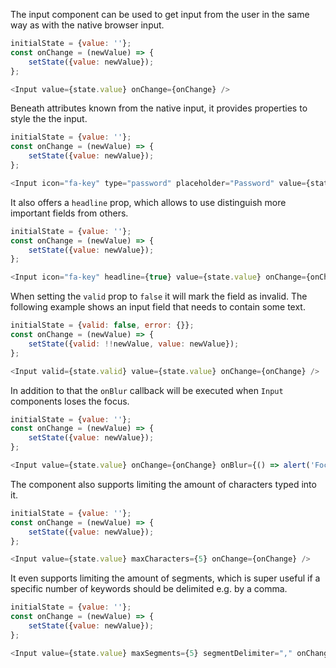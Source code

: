 The input component can be used to get input from the user in the same way as with the native browser input.

```javascript
initialState = {value: ''};
const onChange = (newValue) => {
    setState({value: newValue});
};

<Input value={state.value} onChange={onChange} />
```

Beneath attributes known from the native input, it provides properties to style the the input.

```javascript
initialState = {value: ''};
const onChange = (newValue) => {
    setState({value: newValue});
};

<Input icon="fa-key" type="password" placeholder="Password" value={state.value} onChange={onChange} />
```

It also offers a `headline` prop, which allows to use distinguish more important fields from others.

```javascript
initialState = {value: ''};
const onChange = (newValue) => {
    setState({value: newValue});
};

<Input icon="fa-key" headline={true} value={state.value} onChange={onChange} />
```

When setting the `valid` prop to `false` it will mark the field as invalid. The following example shows an input field
that needs to contain some text.

```javascript
initialState = {valid: false, error: {}};
const onChange = (newValue) => {
    setState({valid: !!newValue, value: newValue});
};

<Input valid={state.valid} value={state.value} onChange={onChange} />
```

In addition to that the `onBlur` callback will be executed when `Input` components loses the focus.

```javascript
initialState = {value: ''};
const onChange = (newValue) => {
    setState({value: newValue});
};

<Input value={state.value} onChange={onChange} onBlur={() => alert('Focus lost!')} />
```

The component also supports limiting the amount of characters typed into it.

```javascript
initialState = {value: ''};
const onChange = (newValue) => {
    setState({value: newValue});
};

<Input value={state.value} maxCharacters={5} onChange={onChange} />
```

It even supports limiting the amount of segments, which is super useful if a specific number of keywords should be
delimited e.g. by a comma.

```javascript
initialState = {value: ''};
const onChange = (newValue) => {
    setState({value: newValue});
};

<Input value={state.value} maxSegments={5} segmentDelimiter="," onChange={onChange} />
```
